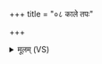 +++
title = "०८ काले तपः"

+++
<details><summary>मूलम् (VS)</summary>

का॒ले तपः॑ का॒ले ज्येष्ठं॑ का॒ले ब्रह्म॑ स॒माहि॑तम्।  
का॒लो ह॒ सर्व॑स्येश्व॒रो यः पि॒तासी॑त्प्र॒जाप॑तेः ॥
</details>